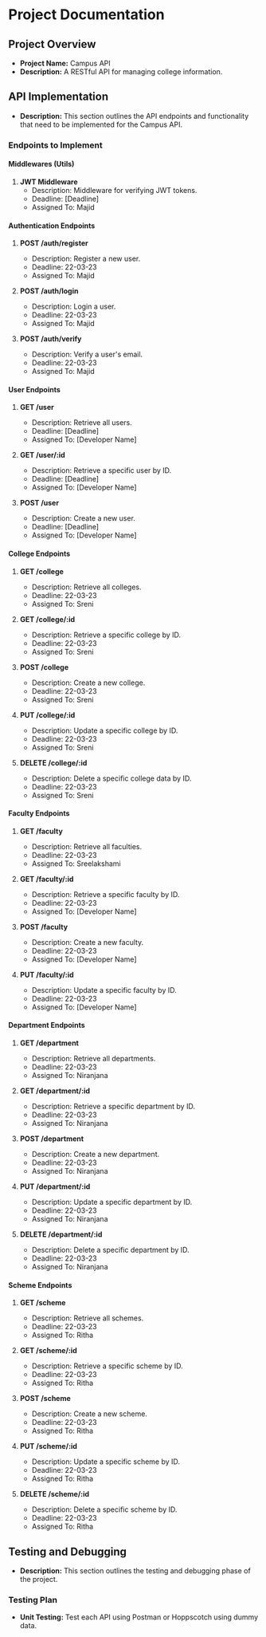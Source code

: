 # Project Documentation

## Project Overview
- **Project Name:** Campus API
- **Description:** A RESTful API for managing college information.

## API Implementation
- **Description:** This section outlines the API endpoints and functionality that need to be implemented for the Campus API.
  
### Endpoints to Implement

#### Middlewares (Utils) 

1. **JWT Middleware**
   - Description: Middleware for verifying JWT tokens.
   - Deadline: [Deadline]
   - Assigned To: Majid


#### Authentication Endpoints

1. **POST /auth/register**
   - Description: Register a new user.
   - Deadline: 22-03-23
   - Assigned To: Majid


2. **POST /auth/login**
    - Description: Login a user.
    - Deadline: 22-03-23
    - Assigned To: Majid

3. **POST /auth/verify**
    - Description: Verify a user's email.
    - Deadline: 22-03-23
    - Assigned To: Majid


#### User Endpoints

1. **GET /user**
   - Description: Retrieve all users.
   - Deadline: [Deadline]
   - Assigned To: [Developer Name]


2. **GET /user/:id**
   - Description: Retrieve a specific user by ID.
   - Deadline: [Deadline]
   - Assigned To: [Developer Name]


3. **POST /user**
   - Description: Create a new user.
   - Deadline: [Deadline]
   - Assigned To: [Developer Name]




#### College Endpoints

1. **GET /college**
   - Description: Retrieve all colleges.
   - Deadline: 22-03-23
   - Assigned To: Sreni
   
2. **GET /college/:id**
   - Description: Retrieve a specific college by ID.
   - Deadline: 22-03-23
   - Assigned To: Sreni
   
3. **POST /college**
   - Description: Create a new college.
   - Deadline: 22-03-23
   - Assigned To: Sreni
   
4. **PUT /college/:id**
   - Description: Update a specific college by ID.
   - Deadline: 22-03-23
   - Assigned To: Sreni
   
6. **DELETE /college/:id**
   - Description: Delete a specific college data by ID.
   - Deadline: 22-03-23
   - Assigned To: Sreni


#### Faculty Endpoints

1. **GET /faculty**
   - Description: Retrieve all faculties.
   - Deadline: 22-03-23
   - Assigned To: Sreelakshami


2. **GET /faculty/:id**
   - Description: Retrieve a specific faculty by ID.
   - Deadline: 22-03-23
   - Assigned To: [Developer Name]

3. **POST /faculty**
   - Description: Create a new faculty.
   - Deadline: 22-03-23
   - Assigned To: [Developer Name]

4. **PUT /faculty/:id**
   - Description: Update a specific faculty by ID.
   - Deadline: 22-03-23
   - Assigned To: [Developer Name]





#### Department Endpoints

1. **GET /department**
   - Description: Retrieve all departments.
   - Deadline: 22-03-23
   - Assigned To: Niranjana


2. **GET /department/:id**
   - Description: Retrieve a specific department by ID.
   - Deadline: 22-03-23
   - Assigned To: Niranjana


3. **POST /department**
   - Description: Create a new department.
   - Deadline: 22-03-23
   - Assigned To: Niranjana


4. **PUT /department/:id**
   - Description: Update a specific department by ID.
   - Deadline: 22-03-23
   - Assigned To: Niranjana


5. **DELETE /department/:id**
   - Description: Delete a specific department by ID.
   - Deadline: 22-03-23
   - Assigned To: Niranjana


#### Scheme Endpoints

1. **GET /scheme**
   - Description: Retrieve all schemes.
   - Deadline: 22-03-23
   - Assigned To: Ritha

2. **GET /scheme/:id**
   - Description: Retrieve a specific scheme by ID.
   - Deadline: 22-03-23
   - Assigned To: Ritha

3. **POST /scheme**
   - Description: Create a new scheme.
   - Deadline: 22-03-23
   - Assigned To: Ritha

4. **PUT /scheme/:id**
   - Description: Update a specific scheme by ID.
   - Deadline: 22-03-23
   - Assigned To: Ritha


5. **DELETE /scheme/:id**
   - Description: Delete a specific scheme by ID.
   - Deadline: 22-03-23
   - Assigned To: Ritha



## Testing and Debugging
- **Description:** This section outlines the testing and debugging phase of the project.

### Testing Plan
- **Unit Testing:** Test each API using Postman or Hoppscotch using dummy data.
